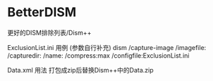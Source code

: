 # BetterDISM
更好的DISM排除列表/Dism++

ExclusionList.ini 用例 (参数自行补充)
dism /capture-image /imagefile: /capturedir: /name: /compress:max /configfile:ExclusionList.ini

Data.xml 用法
打包成zip后替换Dism++中的Data.zip
